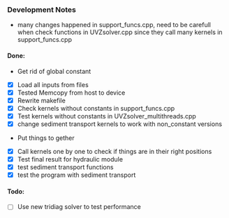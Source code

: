 ### Development Notes 
- many changes happened in support_funcs.cpp, need to be carefull when check functions in UVZsolver.cpp since they call many kernels in support_funcs.cpp
#### Done:
- Get rid of global constant
 - [x] Load all inputs from files
 - [x] Tested Memcopy from host to device
 - [x] Rewrite makefile 
 - [x] Check kernels without constants in support_funcs.cpp
 - [x] Test kernels without constants in UVZsolver_multithreads.cpp
 - [x] change sediment transport kernels to work with non_constant versions
- Put things to gether
 - [x] Call kernels one by one to check if things are in their right positions
 - [x] Test final result for hydraulic module
 - [x] test sediment transport functions
 - [x] test the program with sediment transport

#### Todo:

- [ ] Use new tridiag solver to test performance

